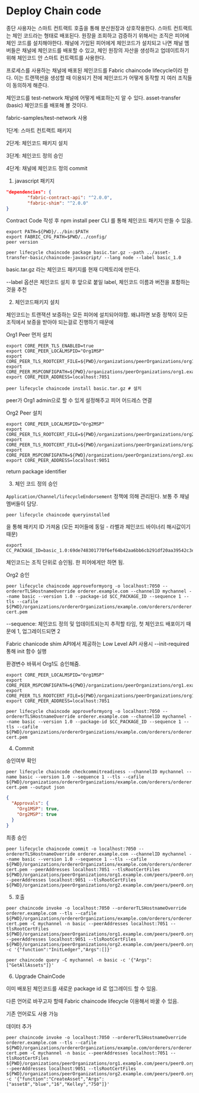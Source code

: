 # Deploy Chain code

종단 사용자는 스마트 컨트랙트 호출을 통해 분산원장과 상호작용한다. 스마트 컨트랙트는 체인 코드라는 형태로 배포된다.
원장을 조회하고 검증하기 위해서는 조직은 피어에 체인 코드를 설치해야한다.
채널에 가입된 피어에게 체인코드가 설치되고 나면 채널 멤버들은 채널에 체인코드를 배포할 수 있고, 체인 원장의 자산을 생성하고 업데이트하기 위해 
체인코드 안 스마트 컨트랙트를 사용한다.

프로세스를 사용하는 채널에 배포된 체인코드를 Fabric chaincode lifecycle이라 한다. 이는 트랜잭션을 생성할 때 이용되기 전에 체인코드가 어떻게
동작할 지 여러 조직들이 동의하게 해준다.

체인코드를 test-network 채널에 어떻게 배포하는지 알 수 있다. asset-transfer (basic) 체인코드를 배포해 볼 것이다.

fabric-samples/test-network 사용

1단계: 스마트 컨트랙트 패키지

2단계: 체인코드 패키지 설치

3단계: 체인코드 정의 승인

4단계: 채널에 체인코드 정의 commit

1. javascript 패키지
```json
"dependencies": {
        "fabric-contract-api": "^2.0.0",
        "fabric-shim": "^2.0.0"
}
```
Contract Code 작성 후 npm install
peer CLI 를 통해 체인코드 패키지 만들 수 있음.
```shell script
export PATH=${PWD}/../bin:$PATH
export FABRIC_CFG_PATH=$PWD/../config/
peer version

peer lifecycle chaincode package basic.tar.gz --path ../asset-transfer-basic/chaincode-javascript/ --lang node --label basic_1.0
```
basic.tar.gz 라는 체인코드 패키지를 현재 디렉토리에 만든다.

--label 옵션은 체인코드 설치 후 앞으로 붙일 label, 체인코드 이름과 버전을 포함하는 것을 추천

2. 체인코드패키지 설치

체인코드는 트랜잭션 보증하는 모든 피어에 설치되어야함.
왜냐하면 보증 정책이 모든 조직에서 보증을 받아야 되는걸로 진행하기 때문에

Org1 Peer 먼저 설치
```shell script
export CORE_PEER_TLS_ENABLED=true
export CORE_PEER_LOCALMSPID="Org1MSP"
export CORE_PEER_TLS_ROOTCERT_FILE=${PWD}/organizations/peerOrganizations/org1.example.com/peers/peer0.org1.example.com/tls/ca.crt
export CORE_PEER_MSPCONFIGPATH=${PWD}/organizations/peerOrganizations/org1.example.com/users/Admin@org1.example.com/msp
export CORE_PEER_ADDRESS=localhost:7051

peer lifecycle chaincode install basic.tar.gz # 설치
```
peer가 Org1 admin으로 할 수 있게 설정해주고 피어 어드레스 연결

Org2 Peer 설치
```shell script
export CORE_PEER_LOCALMSPID="Org2MSP"
export CORE_PEER_TLS_ROOTCERT_FILE=${PWD}/organizations/peerOrganizations/org2.example.com/peers/peer0.org2.example.com/tls/ca.crt
export CORE_PEER_TLS_ROOTCERT_FILE=${PWD}/organizations/peerOrganizations/org2.example.com/peers/peer0.org2.example.com/tls/ca.crt
export CORE_PEER_MSPCONFIGPATH=${PWD}/organizations/peerOrganizations/org2.example.com/users/Admin@org2.example.com/msp
export CORE_PEER_ADDRESS=localhost:9051
```

return package identifier

3. 체인 코드 정의 승인

`Application/Channel/lifecycleEndorsement` 정책에 의해 관리된다. 보통 주 채널 멤버들이 담당.
```shell script
peer lifecycle chaincode queryinstalled
```
을 통해 패키지 ID 가져옴 (모든 피어들에 동일 - 라벨과 체인코드 바이너리 해시값이기 때문)
```shell script
export CC_PACKAGE_ID=basic_1.0:69de748301770f6ef64b42aa6bb6cb291df20aa39542c3ef94008615704007f3
```
체인코드는 조직 단위로 승인됨. 한 피어에게만 하면 됨.

Org2 승인
```shell script
peer lifecycle chaincode approveformyorg -o localhost:7050 --ordererTLSHostnameOverride orderer.example.com --channelID mychannel --name basic --version 1.0 --package-id $CC_PACKAGE_ID --sequence 1 --tls --cafile ${PWD}/organizations/ordererOrganizations/example.com/orderers/orderer.example.com/msp/tlscacerts/tlsca.example.com-cert.pem
```
--sequence: 체인코드 정의 및 업데이트되는지 추적할 타임, 첫 체인코드 배포이기 때문에 1, 업그레이드되면 2

Fabric chanicode shim API에서 제공하는 Low Level API 사용시 --init-required 통해 init 함수 실행

환경변수 바꿔서 Org1도 승인해줌.
```shell script
export CORE_PEER_LOCALMSPID="Org1MSP"
export CORE_PEER_MSPCONFIGPATH=${PWD}/organizations/peerOrganizations/org1.example.com/users/Admin@org1.example.com/msp
export CORE_PEER_TLS_ROOTCERT_FILE=${PWD}/organizations/peerOrganizations/org1.example.com/peers/peer0.org1.example.com/tls/ca.crt
export CORE_PEER_ADDRESS=localhost:7051

peer lifecycle chaincode approveformyorg -o localhost:7050 --ordererTLSHostnameOverride orderer.example.com --channelID mychannel --name basic --version 1.0 --package-id $CC_PACKAGE_ID --sequence 1 --tls --cafile ${PWD}/organizations/ordererOrganizations/example.com/orderers/orderer.example.com/msp/tlscacerts/tlsca.example.com-cert.pem
```

4. Commit

승인여부 확인
```shell script
peer lifecycle chaincode checkcommitreadiness --channelID mychannel --name basic --version 1.0 --sequence 1 --tls --cafile ${PWD}/organizations/ordererOrganizations/example.com/orderers/orderer.example.com/msp/tlscacerts/tlsca.example.com-cert.pem --output json
```
```json
{
  "Approvals": {
    "Org1MSP": true,
    "Org2MSP": true
  }
}
```
최종 승인
```shell script
peer lifecycle chaincode commit -o localhost:7050 --ordererTLSHostnameOverride orderer.example.com --channelID mychannel --name basic --version 1.0 --sequence 1 --tls --cafile ${PWD}/organizations/ordererOrganizations/example.com/orderers/orderer.example.com/msp/tlscacerts/tlsca.example.com-cert.pem --peerAddresses localhost:7051 --tlsRootCertFiles ${PWD}/organizations/peerOrganizations/org1.example.com/peers/peer0.org1.example.com/tls/ca.crt --peerAddresses localhost:9051 --tlsRootCertFiles ${PWD}/organizations/peerOrganizations/org2.example.com/peers/peer0.org2.example.com/tls/ca.crt
```

5. 호출
```shell script
peer chaincode invoke -o localhost:7050 --ordererTLSHostnameOverride orderer.example.com --tls --cafile ${PWD}/organizations/ordererOrganizations/example.com/orderers/orderer.example.com/msp/tlscacerts/tlsca.example.com-cert.pem -C mychannel -n basic --peerAddresses localhost:7051 --tlsRootCertFiles ${PWD}/organizations/peerOrganizations/org1.example.com/peers/peer0.org1.example.com/tls/ca.crt --peerAddresses localhost:9051 --tlsRootCertFiles ${PWD}/organizations/peerOrganizations/org2.example.com/peers/peer0.org2.example.com/tls/ca.crt -c '{"function":"InitLedger","Args":[]}'
```
```shell script
peer chaincode query -C mychannel -n basic -c '{"Args":["GetAllAssets"]}'
```

6. Upgrade ChainCode

이미 배포된 체인코드를 새로운 package id 로 업그레이드 할 수 있음.

다른 언어로 바꾸고자 할때 Fabric chaincode lifecycle 이용해서 바꿀 수 있음.

기존 언어로도 사용 가능

데이터 추가
```shell script
peer chaincode invoke -o localhost:7050 --ordererTLSHostnameOverride orderer.example.com --tls --cafile ${PWD}/organizations/ordererOrganizations/example.com/orderers/orderer.example.com/msp/tlscacerts/tlsca.example.com-cert.pem -C mychannel -n basic --peerAddresses localhost:7051 --tlsRootCertFiles ${PWD}/organizations/peerOrganizations/org1.example.com/peers/peer0.org1.example.com/tls/ca.crt --peerAddresses localhost:9051 --tlsRootCertFiles ${PWD}/organizations/peerOrganizations/org2.example.com/peers/peer0.org2.example.com/tls/ca.crt -c '{"function":"CreateAsset","Args":["asset8","blue","16","Kelley","750"]}'
```